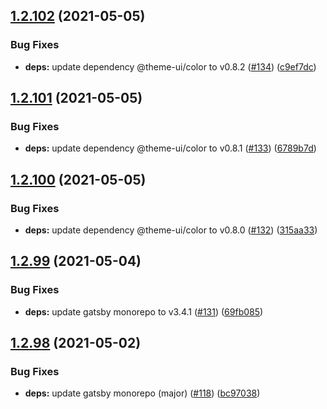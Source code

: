 ## [1.2.102](https://github.com/dds/bosabosa.org/compare/v1.2.101...v1.2.102) (2021-05-05)


### Bug Fixes

* **deps:** update dependency @theme-ui/color to v0.8.2 ([#134](https://github.com/dds/bosabosa.org/issues/134)) ([c9ef7dc](https://github.com/dds/bosabosa.org/commit/c9ef7dcee6e9c040a52dffee04cd673a28200454))



## [1.2.101](https://github.com/dds/bosabosa.org/compare/v1.2.100...v1.2.101) (2021-05-05)


### Bug Fixes

* **deps:** update dependency @theme-ui/color to v0.8.1 ([#133](https://github.com/dds/bosabosa.org/issues/133)) ([6789b7d](https://github.com/dds/bosabosa.org/commit/6789b7d2aae6642fd36e4a2af6fdae0393b04bb0))



## [1.2.100](https://github.com/dds/bosabosa.org/compare/v1.2.99...v1.2.100) (2021-05-05)


### Bug Fixes

* **deps:** update dependency @theme-ui/color to v0.8.0 ([#132](https://github.com/dds/bosabosa.org/issues/132)) ([315aa33](https://github.com/dds/bosabosa.org/commit/315aa33221be1cb6eb10e7c3574244d648a895ad))



## [1.2.99](https://github.com/dds/bosabosa.org/compare/v1.2.98...v1.2.99) (2021-05-04)


### Bug Fixes

* **deps:** update gatsby monorepo to v3.4.1 ([#131](https://github.com/dds/bosabosa.org/issues/131)) ([69fb085](https://github.com/dds/bosabosa.org/commit/69fb08529764bdab9cdb2f4055d39899e69e4112))



## [1.2.98](https://github.com/dds/bosabosa.org/compare/v1.2.97...v1.2.98) (2021-05-02)


### Bug Fixes

* **deps:** update gatsby monorepo (major) ([#118](https://github.com/dds/bosabosa.org/issues/118)) ([bc97038](https://github.com/dds/bosabosa.org/commit/bc9703822cadffabfcf2a6c5ea6d55c62795266d))



